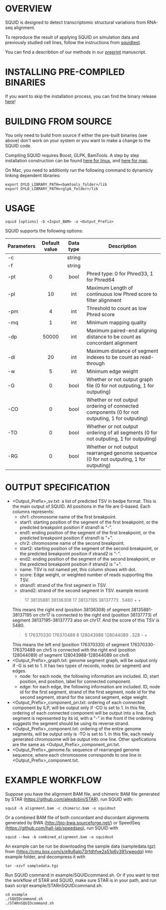 # OVERVIEW
SQUID is designed to detect transcriptomic structural variations from RNA-seq alignment.

To reproduce the result of applying SQUID on simulation data and previously studied cell lines, follow the instructions from [squidtest](https://github.com/Kingsford-Group/squidtest).

You can find a describtion of our methods in our [preprint](https://www.biorxiv.org/content/early/2017/09/06/162776) manuscript.

# INSTALLING PRE-COMPILED BINARIES
If you want to skip the installation process, you can find the binary release [here](https://github.com/Kingsford-Group/squid/releases)!

# BUILDING FROM SOURCE

You only need to build from source if either the pre-built binaries (see above) don't work on your system or you want to make a change to the SQUID code.

Compiling SQUID requires Boost, GLPK, BamTools. A step by step installation construction can be found [here for linux](doc/Installation_linux.md), and [here for mac](doc/Installation_mac.md).

On Mac, you need to additionly run the following command to dynamicly linking dependent libraries:
```
export DYLD_LIBRARY_PATH=<bamtools_folder>/lib
export DYLD_LIBRARY_PATH=<glpk_folder>/lib
```

# USAGE
```
squid [options] -b <Input_BAM> -o <Output_Prefix>
```
SQUID supports the following options:

 Parameters | Default value | Data type | Description 
 ---        | :---:         | :---:     | ---         
 -c         |               | string    |             
 -f         |               | string    |             
 -pt        |  0            | bool      | Phred type: 0 for Phred33, 1 for Phred64 
 -pl        |  10           | int       | Maximum Length of continuous low Phred score to filter alignment 
 -pm        |  4            | int       | Threshold to count as low Phred score 
 -mq        |  1            | int       | Minimum mapping quality 
 -dp        | 50000         | int       | Maximum paired-end aligning distance to be count as concordant alignment 
 -di        | 20            | int       | Maximum distance of segment indexes to be count as read-through 
 -w         |  5            | int       | Minimum edge weight 
 -G         |  0            | bool      | Whether or not output graph file (0 for not outputing, 1 for outputing) 
 -CO        |  0            | bool      | Whether or not output ordering of connected components (0 for not outputing, 1 for outputing) 
 -TO        |  0            | bool      | Whether or not output ordering of all segments (0 for not outputing, 1 for outputing) 
 -RG        |  0            | bool      | Whether or not output rearranged genome sequence (0 for not outputing, 1 for outputing) 

# OUTPUT SPECIFICATION
+ <Output_Prefix>_sv.txt: a list of predicted TSV in bedpe format. This is the main output of SQUID. All positions in the file are 0-based. Each columns represents:
	- chr1: chromosome name of the first breakpoint.
	- start1: starting position of the segment of the first breakpoint, or the predicted breakpoint position if strand1 is "-".
	- end1: ending position of the segment of the first breakpoint, or the predicted breakpoint position if strand1 is "+".
	- chr2: chromosome name of the second breakpoint.
	- start2: starting position of the segment of the second breakpoint, or the predicted breakpoint position if strand2 is "-".
	- end2: ending position of the segment of the second breakpoint, or the predicted breakpoint position if strand2 is "+".
	- name: TSV is not named yet, this column shows with dot.
	- score: Edge weight, or weighted number of reads supporting this TSV.
	- strand1: strand of the first segment in TSV.
	- strand2: strand of the second segment in TSV.
	example record:
	> 17  38135881  38136308  17  38137195  38137773  .  5480  +  + 
	>
	This means the right end (position 38136308) of segment 38135881-38137195 on chr17 is connected to the right end (position 38137773) of segment 38137195-38137773 also on chr17. And the score of this TSV is 5480.
	> 5  176370330  176370489  8  128043988  128044089  .  328  -  + 
	>
	This means the left end (position 176370330) of segment 176370330-176370489 on chr5 is connected with the right end (position 128044089) of segment 128043988-128044089 on chr8.
+ <Output_Prefix>_graph.txt: genome segment graph, will be output only if -G is set to 1. It has two types of records, nodes (or segment) and edges.
	- node: for each node, the following information are included. ID, start position, end position, label for connected component.
	- edge: for each edge, the following information are included. ID, node id for the first segment, strand of the first segment, node id for the second segment, strand for the second segment, edge weight.
+ <Output_Prefix>_component_pri.txt: ordering of each connected component by ILP, will be output only if -CO is set to 1. In this file, ordering of each connected component will be output into a line. Each segment is represented by its id, with a "-" in the front if the ordering suggests the segment should be using its reverse strand.
+ <Output_Prefix>_component.txt: ordering of the entire genome segments, will be output only is -TO is set to 1. In this file, each newly generated chromosome will be output into one line. Other spefications are the same as <Output_Prefix>_component_pri.txt.
+ <Output_Prefix>_genome.fa: sequence of rearranged genome sequence, where each chromosome corresponds to one line in <Output_Prefix>_component.txt.

# EXAMPLE WORKFLOW
Suppose you have the alignment BAM file, and chimeric BAM file generated by STAR (https://github.com/alexdobin/STAR),  run SQUID with:
```
squid -b alignment.bam -c chimeric.bam -o squidout
```
Or a combined BAM file of both concordant and discordant alignments generated by BWA (http://bio-bwa.sourceforge.net/) or SpeedSeq (https://github.com/hall-lab/speedseq), run SQUID with
```
squid --bwa -b combined_alignment.bam -o squidout
```

An example can be run be downloading the sample data (sampledata.tgz) from (https://cmu.box.com/s/e9u6alp73rfdhfve2a51p6v391vweodq) into example folder, and decompress it with
```
tar -xzvf sampledata.tgz
```
Run SQUID command in example/SQUIDcommand.sh. Or if you want to test the workflow of STAR and SQUID, make sure STAR is in your path, and run bash script example/STARnSQUIDcommand.sh.
```
cd example
./SQUIDcommand.sh
./STARnSQUIDcommand.sh
```
